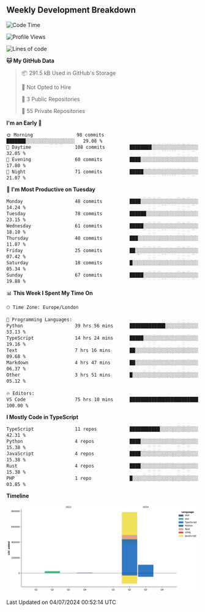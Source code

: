 


## Weekly Development Breakdown
<!--START_SECTION:waka-->
![Code Time](http://img.shields.io/badge/Code%20Time-630%20hrs%204%20mins-blue)

![Profile Views](http://img.shields.io/badge/Profile%20Views-127-blue)

![Lines of code](https://img.shields.io/badge/From%20Hello%20World%20I%27ve%20Written-922.5%20thousand%20lines%20of%20code-blue)

**🐱 My GitHub Data** 

> 📦 291.5 kB Used in GitHub's Storage 
 > 
> 🚫 Not Opted to Hire
 > 
> 📜 3 Public Repositories 
 > 
> 🔑 55 Private Repositories 
 > 
**I'm an Early 🐤** 

```text
🌞 Morning                98 commits          ███████░░░░░░░░░░░░░░░░░░   29.08 % 
🌆 Daytime                108 commits         ████████░░░░░░░░░░░░░░░░░   32.05 % 
🌃 Evening                60 commits          ████░░░░░░░░░░░░░░░░░░░░░   17.80 % 
🌙 Night                  71 commits          █████░░░░░░░░░░░░░░░░░░░░   21.07 % 
```
📅 **I'm Most Productive on Tuesday** 

```text
Monday                   48 commits          ████░░░░░░░░░░░░░░░░░░░░░   14.24 % 
Tuesday                  78 commits          ██████░░░░░░░░░░░░░░░░░░░   23.15 % 
Wednesday                61 commits          █████░░░░░░░░░░░░░░░░░░░░   18.10 % 
Thursday                 40 commits          ███░░░░░░░░░░░░░░░░░░░░░░   11.87 % 
Friday                   25 commits          ██░░░░░░░░░░░░░░░░░░░░░░░   07.42 % 
Saturday                 18 commits          █░░░░░░░░░░░░░░░░░░░░░░░░   05.34 % 
Sunday                   67 commits          █████░░░░░░░░░░░░░░░░░░░░   19.88 % 
```


📊 **This Week I Spent My Time On** 

```text
🕑︎ Time Zone: Europe/London

💬 Programming Languages: 
Python                   39 hrs 56 mins      █████████████░░░░░░░░░░░░   53.13 % 
TypeScript               14 hrs 24 mins      █████░░░░░░░░░░░░░░░░░░░░   19.16 % 
Text                     7 hrs 16 mins       ██░░░░░░░░░░░░░░░░░░░░░░░   09.68 % 
Markdown                 4 hrs 47 mins       ██░░░░░░░░░░░░░░░░░░░░░░░   06.37 % 
Other                    3 hrs 51 mins       █░░░░░░░░░░░░░░░░░░░░░░░░   05.12 % 

🔥 Editors: 
VS Code                  75 hrs 10 mins      █████████████████████████   100.00 % 
```

**I Mostly Code in TypeScript** 

```text
TypeScript               11 repos            ███████████░░░░░░░░░░░░░░   42.31 % 
Python                   4 repos             ████░░░░░░░░░░░░░░░░░░░░░   15.38 % 
JavaScript               4 repos             ████░░░░░░░░░░░░░░░░░░░░░   15.38 % 
Rust                     4 repos             ████░░░░░░░░░░░░░░░░░░░░░   15.38 % 
PHP                      1 repo              █░░░░░░░░░░░░░░░░░░░░░░░░   03.85 % 
```



**Timeline**

![Lines of Code chart](https://raw.githubusercontent.com/mars-arch/mars-arch/main/assets/bar_graph.png)


 Last Updated on 04/07/2024 00:52:14 UTC
<!--END_SECTION:waka-->

